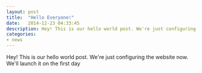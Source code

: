 ```yaml
---
layout: post
title:  "Hello Everyone!"
date:   2014-12-23 04:33:45
description: Hey! This is our hello world post. We're just configuring the website now. We'll launch it on the first day
categories:
- news
---
```


Hey! This is our hello world post. We're just configuring the website now. We'll launch it on the first day